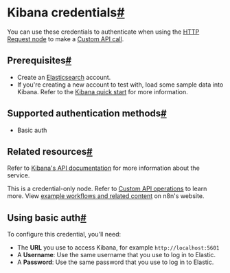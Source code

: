 [](https://github.com/n8n-io/n8n-docs/edit/main/docs/integrations/builtin/credentials/kibana.md "Edit this page")

# Kibana credentials[#](#kibana-credentials "Permanent link")

You can use these credentials to authenticate when using the [HTTP Request node](../../core-nodes/n8n-nodes-base.httprequest/) to make a [Custom API call](../../../custom-operations/).

## Prerequisites[#](#prerequisites "Permanent link")

*   Create an [Elasticsearch](https://www.elastic.co/) account.
*   If you're creating a new account to test with, load some sample data into Kibana. Refer to the [Kibana quick start](https://www.elastic.co/guide/en/kibana/current/get-started.html) for more information.

## Supported authentication methods[#](#supported-authentication-methods "Permanent link")

*   Basic auth

## Related resources[#](#related-resources "Permanent link")

Refer to [Kibana's API documentation](https://www.elastic.co/guide/en/kibana/current/api.html) for more information about the service.

This is a credential-only node. Refer to [Custom API operations](../../../custom-operations/) to learn more. View [example workflows and related content](https://n8n.io/integrations/kibana/) on n8n's website.

## Using basic auth[#](#using-basic-auth "Permanent link")

To configure this credential, you'll need:

*   The **URL** you use to access Kibana, for example `http://localhost:5601`
*   A **Username**: Use the same username that you use to log in to Elastic.
*   A **Password**: Use the same password that you use to log in to Elastic.